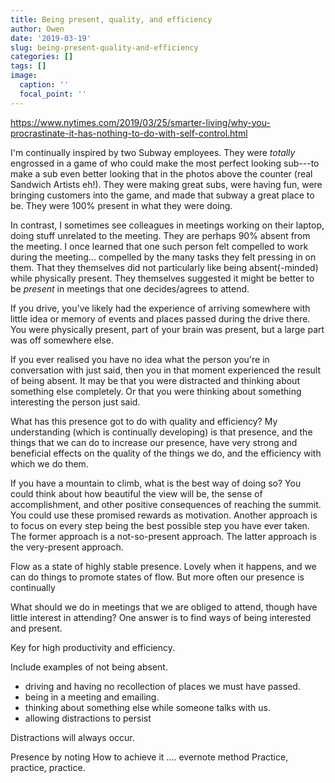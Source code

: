 ```yaml
---
title: Being present, quality, and efficiency
author: Owen
date: '2019-03-19'
slug: being-present-quality-and-efficiency
categories: []
tags: []
image:
  caption: ''
  focal_point: ''
---
```


https://www.nytimes.com/2019/03/25/smarter-living/why-you-procrastinate-it-has-nothing-to-do-with-self-control.html


I'm continually inspired by two Subway employees. They were *totally* engrossed in a game of who could make the most perfect looking sub---to make a sub even better looking that in the photos above the counter (real Sandwich Artists eh!). They were making great subs, were having fun, were bringing customers into the game, and made that subway a great place to be. They were 100% present in what they were doing.

In contrast, I sometimes see colleagues in meetings working on their laptop, doing stuff unrelated to the meeting. They are perhaps 90% absent from the meeting. I once learned that one such person felt compelled to work during the meeting... compelled by the many tasks they felt pressing in on them. That they themselves did not particularly like being absent(-minded) while physically present. They themselves suggested it might be better to be *present* in meetings that one decides/agrees to attend.

If you drive, you've likely had the experience of arriving somewhere with little idea or memory of events and places passed during the drive there. You were physically present, part of your brain was present, but a large part was off somewhere else.

If you ever realised you have no idea what the person you're in conversation with just said, then you in that moment experienced the result of being absent. It may be that you were distracted and thinking about something else completely. Or that you were thinking about something interesting the person just said.

What has this presence got to do with quality and efficiency? My understanding (which is continually developing) is that presence, and the things that we can do to increase our presence, have very strong and beneficial effects on the quality of the things we do, and the efficiency with which we do them.

If you have a mountain to climb, what is the best way of doing so? You could think about how beautiful the view will be, the sense of accomplishment, and other positive consequences of reaching the summit. You could use these promised rewards as motivation. Another approach is to focus on every step being the best possible step you have ever taken. The former approach is a not-so-present approach. The latter approach is the very-present approach.

Flow as a state of highly stable presence. Lovely when it happens, and we can do things to promote states of flow. But more often our presence is continually 

What should we do in meetings that we are obliged to attend, though have little interest in attending? One answer is to find ways of being interested and present.

Key for high productivity and efficiency.

Include examples of not being absent.
- driving and having no recollection of places we must have passed.
- being in a meeting and emailing.
- thinking about something else while someone talks with us.
- allowing distractions to persist

Distractions will always occur.

Presence by noting
How to achieve it .... evernote method
Practice, practice, practice.
